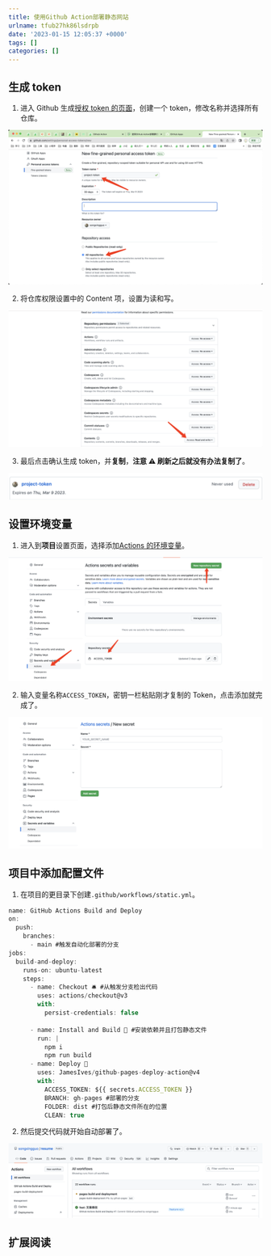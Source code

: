 ```yaml
---
title: 使用Github Action部署静态网站
urlname: tfub27hk86lsdrpb
date: '2023-01-15 12:05:37 +0000'
tags: []
categories: []
---
```


## 生成 token

1. 进入 Github 生成[授权 token 的页面](https://github.com/settings/apps)，创建一个 token，修改名称并选择所有仓库。

![](https://raw.githubusercontent.com/songxingguo/songxingguo.github.io/hexo/static/images/FpT1FXfdY0l7BGM5m1bJf8CpX2vJ.png)

2. 将仓库权限设置中的 Content 项，设置为读和写。

![](https://raw.githubusercontent.com/songxingguo/songxingguo.github.io/hexo/static/images/Fq0KQlr3rLfbLvpcG3eeBuR3obCM.png)

3. 最后点击确认生成 token，并**复制**，**注意 ⚠️ 刷新之后就没有办法复制了**。

![](https://raw.githubusercontent.com/songxingguo/songxingguo.github.io/hexo/static/images/Fv9aHq1-NNLTVgSUqUFagqiuXnKq.png)

## 设置环境变量

1. 进入到**项目**设置页面，选择添加[Actions 的环境变量](https://github.com/songxingguo/resume/settings/secrets/actions)。

![](https://raw.githubusercontent.com/songxingguo/songxingguo.github.io/hexo/static/images/FrIY5Jtbgpf4f6dVbJw05tgPrnLU.png)

2. 输入变量名称`ACCESS_TOKEN`，密钥一栏粘贴刚才复制的 Token，点击添加就完成了。

![](https://raw.githubusercontent.com/songxingguo/songxingguo.github.io/hexo/static/images/Fl6OpNuIfRyDofKm-aKoQSfW8LAr.png)

## 项目中添加配置文件

1. 在项目的更目录下创建`.github/workflows/static.yml`。

```javascript
name: GitHub Actions Build and Deploy
on:
  push:
    branches:
      - main #触发自动化部署的分支
jobs:
  build-and-deploy:
    runs-on: ubuntu-latest
    steps:
      - name: Checkout 🛎️ #从触发分支检出代码
        uses: actions/checkout@v3
        with:
          persist-credentials: false

      - name: Install and Build 🔧 #安装依赖并且打包静态文件
        run: |
          npm i
          npm run build
      - name: Deploy 🚀
        uses: JamesIves/github-pages-deploy-action@v4
        with:
          ACCESS_TOKEN: ${{ secrets.ACCESS_TOKEN }}
          BRANCH: gh-pages #部署的分支
          FOLDER: dist #打包后静态文件所在的位置
          CLEAN: true
```

2. 然后提交代码就开始自动部署了。

![](https://raw.githubusercontent.com/songxingguo/songxingguo.github.io/hexo/static/images/FtBuIbPHuD4YxSJImJg7yFsektPM.png)

## 扩展阅读

